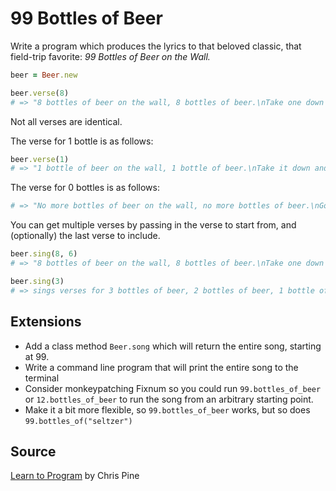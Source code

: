 # 99 Bottles of Beer

Write a program which produces the lyrics to that beloved classic, that field-trip favorite: _99 Bottles of Beer on the Wall._

```ruby
beer = Beer.new

beer.verse(8)
# => "8 bottles of beer on the wall, 8 bottles of beer.\nTake one down and pass it around, 7 bottles of beer on the wall.\n"
```

Not all verses are identical.

The verse for 1 bottle is as follows:

```ruby
beer.verse(1)
# => "1 bottle of beer on the wall, 1 bottle of beer.\nTake it down and pass it around, no more bottles of beer on the wall.\n"
```

The verse for 0 bottles is as follows:
```ruby
# => "No more bottles of beer on the wall, no more bottles of beer.\nGo to the store and buy some more, 99 bottles of beer on the wall.\n"
```

You can get multiple verses by passing in the verse to start from, and (optionally) the last verse to include.

```ruby
beer.sing(8, 6)
# => "8 bottles of beer on the wall, 8 bottles of beer.\nTake one down and pass it around, 7 bottles of beer on the wall.\n\n7 bottles of beer on the wall, 7 bottles of beer.\nTake one down and pass it around, 6 bottles of beer on the wall.\n\n6 bottles of beer on the wall, 6 bottles of beer.\nTake one down and pass it around, 5 bottles of beer on the wall.\n\n"

beer.sing(3)
# => sings verses for 3 bottles of beer, 2 bottles of beer, 1 bottle of beer, and no bottles of beer.
```

## Extensions

* Add a class method `Beer.song` which will return the entire song, starting at 99.
* Write a command line program that will print the entire song to the terminal
* Consider monkeypatching Fixnum so you could run `99.bottles_of_beer` or `12.bottles_of_beer` to run the song from an arbitrary starting point.
* Make it a bit more flexible, so `99.bottles_of_beer` works, but so does `99.bottles_of("seltzer")`


## Source
[Learn to Program](http://pine.fm/LearnToProgram/?Chapter=06) by Chris Pine

